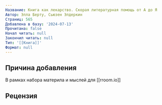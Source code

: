 ```yaml
---
Название: Книга как лекарство. Скорая литературная помощь от А до Я
Автор: Элла Берту, Сьюзен Элдеркин
Страниц: 565
Добавлена в базу: '2024-07-13'
Прочитана: false
Начал читать: null
Закончил читать: null
Тип: '[[Книга]]'
Формат: null
---
```

## Причина добавления

В рамках набора материла и мыслей для [[rroom.io]]
## Рецензия